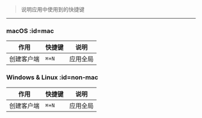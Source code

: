 >说明应用中使用到的快捷键

---

### macOS :id=mac

|作用|快捷键|说明|
|---|---|---|
|创建客户端|`⌘+N`| 应用全局 |

### Windows & Linux :id=non-mac

|作用|快捷键|说明|
|---|---|---|
|创建客户端|`⌘+N`| 应用全局 |